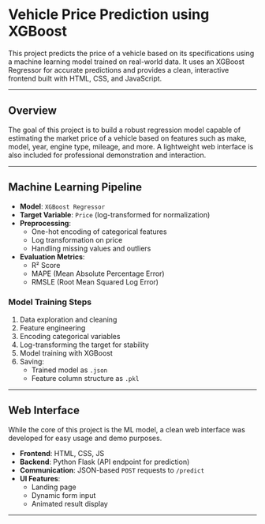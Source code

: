 # Vehicle Price Prediction using XGBoost

This project predicts the price of a vehicle based on its specifications using a machine learning model trained on real-world data. It uses an XGBoost Regressor for accurate predictions and provides a clean, interactive frontend built with HTML, CSS, and JavaScript.

---

##  Overview

The goal of this project is to build a robust regression model capable of estimating the market price of a vehicle based on features such as make, model, year, engine type, mileage, and more. A lightweight web interface is also included for professional demonstration and interaction.

---

## Machine Learning Pipeline

- **Model**: `XGBoost Regressor`
- **Target Variable**: `Price` (log-transformed for normalization)
- **Preprocessing**:
  - One-hot encoding of categorical features
  - Log transformation on price
  - Handling missing values and outliers
- **Evaluation Metrics**:
  - R² Score
  - MAPE (Mean Absolute Percentage Error)
  - RMSLE (Root Mean Squared Log Error)

### Model Training Steps

1. Data exploration and cleaning
2. Feature engineering
3. Encoding categorical variables
4. Log-transforming the target for stability
5. Model training with XGBoost
6. Saving:
   - Trained model as `.json`
   - Feature column structure as `.pkl`

---

## Web Interface

While the core of this project is the ML model, a clean web interface was developed for easy usage and demo purposes.

- **Frontend**: HTML, CSS, JS
- **Backend**: Python Flask (API endpoint for prediction)
- **Communication**: JSON-based `POST` requests to `/predict`
- **UI Features**:
  - Landing page
  - Dynamic form input
  - Animated result display

---
